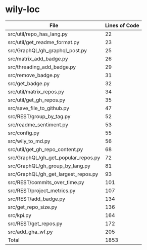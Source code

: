 # wily-loc

| File                                |   Lines of Code |
| --- | --- |
| src/util/repo_has_lang.py           |              22 |
| src/util/get_readme_format.py       |              23 |
| src/GraphQL/gh_graphql_post.py      |              25 |
| src/matrix_add_badge.py             |              26 |
| src/threading_add_badge.py          |              29 |
| src/remove_badge.py                 |              31 |
| src/get_badge.py                    |              32 |
| src/util/matrix_repos.py            |              34 |
| src/util/get_gh_repos.py            |              35 |
| src/save_file_to_github.py          |              47 |
| src/REST/group_by_tag.py            |              52 |
| src/readme_sentiment.py             |              53 |
| src/config.py                       |              55 |
| src/wily_to_md.py                   |              56 |
| src/util/get_gh_repo_content.py     |              68 |
| src/GraphQL/gh_get_popular_repos.py |              72 |
| src/GraphQL/gh_group_by_lang.py     |              81 |
| src/GraphQL/gh_get_largest_repos.py |              93 |
| src/REST/commits_over_time.py       |             101 |
| src/REST/project_metrics.py         |             107 |
| src/REST/add_badge.py               |             134 |
| src/get_repo_size.py                |             136 |
| src/kpi.py                          |             164 |
| src/REST/get_repos.py               |             172 |
| src/add_gha_wf.py                   |             205 |
| Total                               |            1853 |
